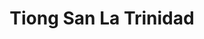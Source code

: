 ---
title: "Tiong San La Trinidad"
url: /la-trinidad/tiong-san-la-trinidad/
shop: Einkaufszentrum
---